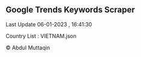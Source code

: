 

## Google Trends Keywords Scraper 
 
Last Update 06-01-2023 , 16:41:30

Country List :
VIETNAM.json



© Abdul Muttaqin 
